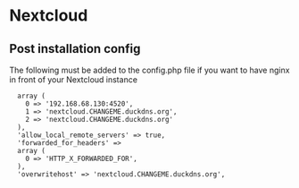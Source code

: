 # Nextcloud

## Post installation config

The following must be added to the config.php file if you want to have nginx in front of your Nextcloud instance

```
  array (
    0 => '192.168.68.130:4520',
    1 => 'nextcloud.CHANGEME.duckdns.org',
    2 => 'nextcloud.CHANGEME.duckdns.org'
  ),
  'allow_local_remote_servers' => true,
  'forwarded_for_headers' =>
  array (
    0 => 'HTTP_X_FORWARDED_FOR',
  ),
  'overwritehost' => 'nextcloud.CHANGEME.duckdns.org',
```
